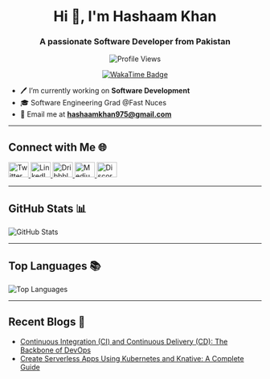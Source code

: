 <h1 align="center">Hi 👋, I'm Hashaam Khan</h1>
<h3 align="center">A passionate Software Developer from Pakistan</h3>

<!-- Profile Views -->
<p align="center">
  <img src="https://komarev.com/ghpvc/?username=hashaam-011&label=Profile%20views&color=0e75b6&style=flat" alt="Profile Views" />
</p>

<!-- WakaTime Badge -->
<p align="center">
  <a href="https://wakatime.com/@hashaam011">
    <img src="https://wakatime.com/badge/user/181e2cbb-ed2b-46f3-8d1d-060d89cd36b6.svg" alt="WakaTime Badge" />
  </a>
</p>

- 🖊️ I’m currently working on **Software Development**
- 🎓 Software Engineering Grad @Fast Nuces
- 📧 Email me at **hashaamkhan975@gmail.com**

---

## Connect with Me 🌐
<p align="left">
  <a href="https://twitter.com/hashaam_18" target="blank">
    <img src="https://raw.githubusercontent.com/rahuldkjain/github-profile-readme-generator/master/src/images/icons/Social/twitter.svg" alt="Twitter" height="30" width="40" />
  </a>
  <a href="https://linkedin.com/in/hashaam011" target="blank">
    <img src="https://raw.githubusercontent.com/rahuldkjain/github-profile-readme-generator/master/src/images/icons/Social/linked-in-alt.svg" alt="LinkedIn" height="30" width="40" />
  </a>
  <a href="https://dribbble.com/hashaam011" target="blank">
    <img src="https://raw.githubusercontent.com/rahuldkjain/github-profile-readme-generator/master/src/images/icons/Social/dribbble.svg" alt="Dribbble" height="30" width="40" />
  </a>
  <a href="https://medium.com/@hashaamkhan975" target="blank">
    <img src="https://raw.githubusercontent.com/rahuldkjain/github-profile-readme-generator/master/src/images/icons/Social/medium.svg" alt="Medium" height="30" width="40" />
  </a>
  <a href="https://discord.gg/Hashaam#2167" target="blank">
    <img src="https://raw.githubusercontent.com/rahuldkjain/github-profile-readme-generator/master/src/images/icons/Social/discord.svg" alt="Discord" height="30" width="40" />
  </a>
</p>

---

## GitHub Stats 📊
<p align="left">
  <img src="https://github-readme-stats.vercel.app/api?username=hashaam-011&show_icons=true&theme=radical" alt="GitHub Stats" />
</p>

---

## Top Languages 📚
<p align="left">
  <img src="https://github-readme-stats.vercel.app/api/top-langs/?username=hashaam-011&layout=compact&theme=radical" alt="Top Languages" />
</p>

---

## Recent Blogs 📝
- [Continuous Integration (CI) and Continuous Delivery (CD): The Backbone of DevOps](https://medium.com/@hashaamkhan975/continuous-integration-ci-and-continuous-delivery-cd-the-backbone-of-devops-95f0d12c71ea)
- [Create Serverless Apps Using Kubernetes and Knative: A Complete Guide](https://medium.com/@hashaamkhan975/create-serverless-apps-using-kubernetes-and-knative-a-complete-guide-e00afa9afa11)
